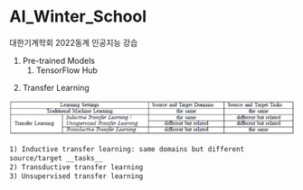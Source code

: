 # AI_Winter_School
대한기계학회 2022동계 인공지능 강습

1. Pre-trained Models
	1) TensorFlow Hub

2) Transfer Learning

<p align="center">
	<img src="./imgs/image1.png" />
</p>

	1) Inductive transfer learning: same domains but different source/target __tasks__
	2) Transductive transfer learning
	3) Unsupervised transfer learning
